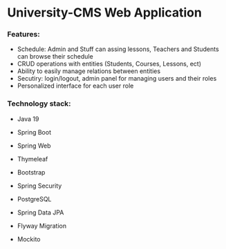 # University-CMS Web Application

### Features:
- Schedule: Admin and Stuff can assing lessons, Teachers and Students can browse their schedule
- CRUD operations with entities (Students, Courses, Lessons, ect)
- Ability to easily manage relations between entities
- Secutiry: login/logout, admin panel for managing users and their roles
- Personalized interface for each user role


### Technology stack:
- Java 19
- Spring Boot
- Spring Web


- Thymeleaf
- Bootstrap


- Spring Security


- PostgreSQL
- Spring Data JPA
- Flyway Migration


- Mockito